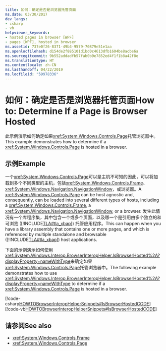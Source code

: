 ```yaml
---
title: 如何：确定是否是浏览器托管页面
ms.date: 03/30/2017
dev_langs:
- csharp
- vb
helpviewer_keywords:
- hosted pages in browser [WPF]
- pages [WPF], hosted in browser
ms.assetid: 737e0f26-8371-49b4-9579-70879e51e1aa
ms.openlocfilehash: d154de2f885101d1bd0c4613dfb1604be8acbe6a
ms.sourcegitcommit: 9b552addadfb57fab0b9e7852ed4f1f1b8a42f8e
ms.translationtype: HT
ms.contentlocale: zh-CN
ms.lasthandoff: 04/22/2019
ms.locfileid: "59978336"
---
```

# <a name="how-to-determine-if-a-page-is-browser-hosted"></a><span data-ttu-id="b545e-102">如何：确定是否是浏览器托管页面</span><span class="sxs-lookup"><span data-stu-id="b545e-102">How to: Determine If a Page is Browser Hosted</span></span>
<span data-ttu-id="b545e-103">此示例演示如何确定如果<xref:System.Windows.Controls.Page>托管浏览器中。</span><span class="sxs-lookup"><span data-stu-id="b545e-103">This example demonstrates how to determine if a <xref:System.Windows.Controls.Page> is hosted in a browser.</span></span>  
  
## <a name="example"></a><span data-ttu-id="b545e-104">示例</span><span class="sxs-lookup"><span data-stu-id="b545e-104">Example</span></span>  
 <span data-ttu-id="b545e-105">一个<xref:System.Windows.Controls.Page>可以是主机不可知的因此，可以将加载到多个不同类型的主机，包括<xref:System.Windows.Controls.Frame>、 <xref:System.Windows.Navigation.NavigationWindow>，或浏览器。</span><span class="sxs-lookup"><span data-stu-id="b545e-105">A <xref:System.Windows.Controls.Page> can be host agnostic and, consequently, can be loaded into several different types of hosts, including a <xref:System.Windows.Controls.Frame>, a <xref:System.Windows.Navigation.NavigationWindow>, or a browser.</span></span> <span data-ttu-id="b545e-106">发生此情况有一个库程序集，其中包含一个或多个页面，以及哪一个是引用由多个独立的和可浏览 ([!INCLUDE[TLA#tla_xbap](../../../../includes/tlasharptla-xbap-md.md)]) 托管应用程序。</span><span class="sxs-lookup"><span data-stu-id="b545e-106">This can happen when you have a library assembly that contains one or more pages, and which is referenced by multiple standalone and browsable ([!INCLUDE[TLA#tla_xbap](../../../../includes/tlasharptla-xbap-md.md)]) host applications.</span></span>  
  
 <span data-ttu-id="b545e-107">下面的示例演示如何使用<xref:System.Windows.Interop.BrowserInteropHelper.IsBrowserHosted%2A?displayProperty=nameWithType>来确定如果<xref:System.Windows.Controls.Page>托管浏览器中。</span><span class="sxs-lookup"><span data-stu-id="b545e-107">The following example demonstrates how to use <xref:System.Windows.Interop.BrowserInteropHelper.IsBrowserHosted%2A?displayProperty=nameWithType> to determine if a <xref:System.Windows.Controls.Page> is hosted in a browser.</span></span>  
  
 [!code-csharp[HOWTOBrowserInteropHelperSnippets#IsBrowserHostedCODE](~/samples/snippets/csharp/VS_Snippets_Wpf/HOWTOBrowserInteropHelperSnippets/CSharp/Page1.xaml.cs#isbrowserhostedcode)]
 [!code-vb[HOWTOBrowserInteropHelperSnippets#IsBrowserHostedCODE](~/samples/snippets/visualbasic/VS_Snippets_Wpf/HOWTOBrowserInteropHelperSnippets/visualbasic/page1.xaml.vb#isbrowserhostedcode)]  
  
## <a name="see-also"></a><span data-ttu-id="b545e-108">请参阅</span><span class="sxs-lookup"><span data-stu-id="b545e-108">See also</span></span>

- <xref:System.Windows.Controls.Frame>
- <xref:System.Windows.Controls.Page>
